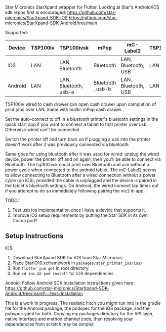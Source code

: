 Star Micronics StarXpand wrapper for Flutter. 
Looking at Star's Android/iOS sdk repos first is encouraged:
https://github.com/star-micronics/StarXpand-SDK-iOS
https://github.com/star-micronics/StarXpand-SDK-Android/tree/main

Supported:

| Device      | TSP100iv | TSP100ivsk | mPop | mC-Label2 | TSP100iii |
|-------------|--------|----------|------|-----------|---------|
| iOS         |   LAN     | LAN, Bluetooth         | Bluetooth     | LAN, Bluetooth, USB | LAN |
| Android     |  LAN      |  LAN, Bluetooth, usb-a        |  Bluetooth , usb-b   | LAN, Bluetooth, USB | LAN |

TSP100iv wired to cash drawer can open cash drawer upon completion of print jobs over LAN. Same with builtin mPop cash drawer.

Set the auto-connect to off in a bluetooth printer's bluetooth settings in the quick start app if you want to connect a tablet to that printer over usb. Otherwise wired can't be connected. 

Switch the printer off and turn back on if plugging a usb into the printer doesn't work after it was previously connected via bluetooth.

Same goes for using bluetooth after it was used for wired: unplug the wired device, power the printer off and on again, then you'll be able to connect via Bluetooth. The tsp100ivsk could print over Bluetooth and usb without a power cycle when connected to the android tablet. The mC-Label2 seems to allow connecting to Bluetooth after a wired connection without a power cycle (on iOS), provided the cable is unplugged and the device is paired in the tablet's bluetooth settings. On Android, the wired connect tap times out if you attempt to do so immediately following pairing the mc2 in app.


TODO: 
1. Test usb ios implementation once I have a device that supports it.
2. Improve iOS setup requirements by putting the Star SDK in its own Cocoa pod?

## Setup Instructions
iOS: 
1. Download StarXpand SDK for iOS from Star Micronics
2. Place StarIO10.xcframework in `packages/star_printer_ios/ios/`
3. Run `flutter pub get` in root directory
4. Run `cd ios && pod install` for iOS dependencies

Andoid:
Follow Android SDK installation instructions given here:
https://github.com/star-micronics/StarXpand-SDK-Android/tree/main#:~:text=Installation

This is a work in progress. The realistic hitch you might run into is the gradle file for the Android package, the podspec for the iOS package, and the pubspec.yaml for both. 
Copying my packages directory for the API layer, native interface and method channel code, then resolving your dependencies from scratch may be simpler. 
